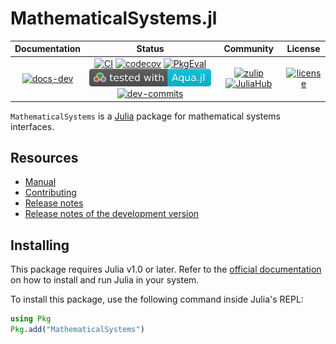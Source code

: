 # MathematicalSystems.jl

| **Documentation** | **Status** | **Community** | **License** |
|:-----------------:|:----------:|:-------------:|:-----------:|
| [![docs-dev][dev-img]][dev-url] | [![CI][ci-img]][ci-url] [![codecov][cov-img]][cov-url] [![PkgEval][pkgeval-img]][pkgeval-url] [![aqua][aqua-img]][aqua-url] [![dev-commits][dev-commits-url]][dev-commits-target] | [![zulip][chat-img]][chat-url] [![JuliaHub][juliahub-img]][juliahub-url] | [![license][lic-img]][lic-url] |

[dev-img]: https://img.shields.io/badge/docs-latest-blue.svg
[dev-url]: https://juliareach.github.io/MathematicalSystems.jl/dev/
[ci-img]: https://github.com/JuliaReach/MathematicalSystems.jl/actions/workflows/test-master.yml/badge.svg
[ci-url]: https://github.com/JuliaReach/MathematicalSystems.jl/actions/workflows/test-master.yml
[cov-img]: https://codecov.io/github/JuliaReach/MathematicalSystems.jl/coverage.svg
[cov-url]: https://app.codecov.io/github/JuliaReach/MathematicalSystems.jl
[pkgeval-img]: https://juliaci.github.io/NanosoldierReports/pkgeval_badges/M/MathematicalSystems.svg
[pkgeval-url]: https://juliaci.github.io/NanosoldierReports/pkgeval_badges/M/MathematicalSystems.html
[aqua-img]: https://raw.githubusercontent.com/JuliaTesting/Aqua.jl/master/badge.svg
[aqua-url]: https://github.com/JuliaTesting/Aqua.jl
[dev-commits-url]: https://img.shields.io/github/commits-since/JuliaReach/MathematicalSystems.jl/latest.svg
[dev-commits-target]: https://github.com/JuliaReach/MathematicalSystems.jl
[chat-img]: https://img.shields.io/badge/zulip-join_chat-brightgreen.svg
[chat-url]: https://julialang.zulipchat.com/#narrow/stream/278609-juliareach
[juliahub-img]: https://juliahub.com/docs/General/MathematicalSystems/stable/version.svg
[juliahub-url]: https://juliahub.com/ui/Packages/General/MathematicalSystems
[lic-img]: https://img.shields.io/github/license/mashape/apistatus.svg
[lic-url]: https://github.com/JuliaReach/MathematicalSystems.jl/blob/master/LICENSE

`MathematicalSystems` is a [Julia](http://julialang.org) package for mathematical systems interfaces.

## Resources

- [Manual](http://juliareach.github.io/MathematicalSystems.jl/latest/)
- [Contributing](https://juliareach.github.io/MathematicalSystems.jl/latest/about#Contributing-1)
- [Release notes](https://github.com/JuliaReach/MathematicalSystems.jl/releases)
- [Release notes of the development version](https://github.com/JuliaReach/MathematicalSystems.jl/wiki/Release-log-tracker)

## Installing

This package requires Julia v1.0 or later. Refer to the [official documentation](https://julialang.org/downloads)
on how to install and run Julia in your system.

To install this package, use the following command inside Julia's REPL:

```julia
using Pkg
Pkg.add("MathematicalSystems")
```
